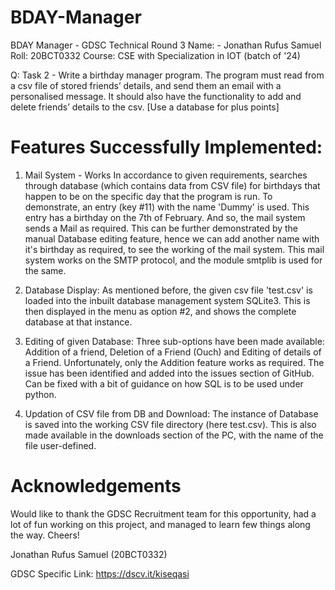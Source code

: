 # BDAY-Manager
BDAY Manager - GDSC Technical Round 3 
Name: - Jonathan Rufus Samuel
Roll: 20BCT0332
Course: CSE with Specialization in IOT (batch of '24)

Q: Task 2 - Write a birthday manager program. The program must read from a csv file of stored friends’ details, and send them an email with a personalised message. It should also have the functionality to add and delete friends’ details to the csv. [Use a database for plus points]


# Features Successfully Implemented: 
1) Mail System - Works In accordance to given requirements, searches through database (which contains data from CSV file) for birthdays that happen to be on the specific day that the program is run. To demonstrate, an entry (key #11) with the name 'Dummy' is used. This entry has a birthday on the 7th of February. And so, the mail system sends a Mail as required. This can be further demonstrated by the manual Database editing feature, hence we can add another name with it's birthday as required, to see the working of the mail system. This mail system works on the SMTP protocol, and the module smtplib is used for the same.

2) Database Display: As mentioned before, the given csv file 'test.csv' is loaded into the inbuilt database management system SQLite3. This is then displayed in the menu as option #2, and shows the complete database at that instance.

3) Editing of given Database: Three sub-options have been made available: Addition of a friend, Deletion of a Friend (Ouch) and Editing of details of a Friend. Unfortunately, only the Addition feature works as required. The issue has been identified and added into the issues section of GitHub. Can be fixed with a bit of guidance on how SQL is to be used under python.

4) Updation of CSV file from DB and Download: The instance of Database is saved into the working CSV file directory (here test.csv). This is also made available in the downloads section of the PC, with the name of the file user-defined.


# Acknowledgements
Would like to thank the GDSC Recruitment team for this opportunity, had a lot of fun working on this project, and managed to learn few things along the way. Cheers!

Jonathan Rufus Samuel 
(20BCT0332)

GDSC Specific Link: https://dscv.it/kiseqasi
